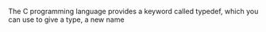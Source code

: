 The C programming language provides a
keyword called typedef, which you can use to
give a type, a new name
